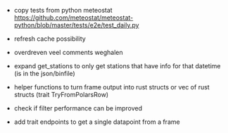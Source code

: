 * copy tests from python meteostat https://github.com/meteostat/meteostat-python/blob/master/tests/e2e/test_daily.py
* refresh cache possibility
* overdreven veel comments weghalen
* expand get_stations to only get stations that have info for that datetime (is in the json/binfile)

* helper functions to turn frame output into rust structs or vec of rust structs (trait TryFromPolarsRow)
* check if filter performance can be improved
* add trait endpoints to get a single datapoint from a frame